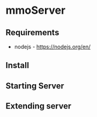 # mmoServer

## Requirements
- nodejs - https://nodejs.org/en/

## Install

## Starting Server

## Extending server